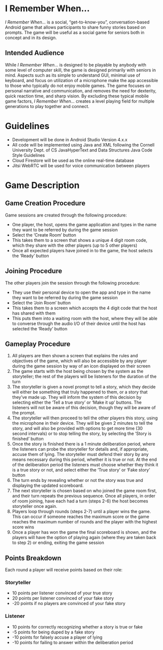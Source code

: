 # I Remember When...

_I Remember When…_ is a social, “get-to-know-you”, conversation-based Android game that allows participants to share funny stories based on prompts. The game will be useful as a social game for seniors both in concept and in its design.

## Intended Audience

While _I Remember When…_ is designed to be playable by anybody with some level of computer skill, the game is designed primarily with seniors in mind. Aspects such as its simple to understand GUI, minimal use of keyboard, and focus on utilization of a microphone make the app accessible to those who typically do not enjoy mobile games. The game focuses on personal narrative and communication, and removes the need for dexterity, quick reaction time, and sharp vision. By excluding these typical mobile game factors, _I Remember When…_ creates a level playing field for multiple generations to play together and connect.

# Guidelines

- Development will be done in Android Studio Version 4.x.x
- All code will be implemented using Java and XML following the Cornell University Dept. of CS JavaHyperText and Data Structures Java Code Style Guidelines
- Cloud Firestore will be used as the online real-time database
- Jitsi WebRTC will be used for voice communication between players

# Game Description

## Game Creation Procedure
Game sessions are created through the following procedure:
- One player, the host, opens the game application and types in the name they want to be referred by during the game session
- Select the ‘Create Room’ button 
- This takes them to a screen that shows a unique 4 digit room code, which they share with the other players (up to 5 other players)
- Once all expected players have joined in to the game, the host selects the ‘Ready’ button

## Joining Procedure
The other players join the session through the following procedure: 
- They use their personal device to open the app and type in the name they want to be referred by during the game session
- Select the ‘Join Room’ button
- This takes them to a screen which accepts the 4 digit code that the host has shared with them
- This puts them into a waiting room with the host, where they will be able to converse through the audio I/O of their device until the host has selected the ‘Ready’ button

## Gameplay Procedure 
1. All players are then shown a screen that explains the rules and objectives of the game, which will also be accessible by any player during the game session by way of an icon displayed on their screen
2. The game starts with the host being chosen by the system as the storyteller; the rest of the players will be listeners for the duration of the turn
3. The storyteller is given a novel prompt to tell a story, which they decide will either be something that truly happened to them, or a story that they’ve made up. They will inform the system of this decision by selecting either the ‘Tell a true story’ or ‘Make it up’ buttons. The listeners will not be aware of this decision, though they will be aware of the prompt. 
4. The storyteller will then proceed to tell the other players this story, using the microphone in their device. They will be given 2 minutes to tell the story, and will also be provided with options to get more time (30 second intervals) or to stop telling the story, by selecting the ‘Story is finished’ button
5. Once the story is finished there is a 1 minute deliberation period, where the listeners can probe the storyteller for details and, if appropriate, accuse them of lying. The storyteller must defend their story by any means necessary during this period, whether it is true or not. At the end of the deliberation period the listeners must choose whether they think it is a true story or not, and select either the ‘True story’ or ‘Fake story’ button
6. The turn ends by revealing whether or not the story was true and displaying the updated scoreboard. 
7. The next storyteller is chosen based on who joined the game room first, and their turn repeats the previous sequence. Once all players, in order of room joining, have each had a turn (steps 2-6) the host becomes storyteller once again. 
8. Players loop through rounds (steps 2-7) until a player wins the game. This can occur if someone reaches the maximum score or the game reaches the maximum number of rounds and the player with the highest score wins
9. Once a player has won the game the final scoreboard is shown, and the players will have the option of playing again (where they are taken back to step 2) or ending, exiting the game session

## Points Breakdown
Each round a player will receive points based on their role:
### Storyteller 
- 10 points per listener convinced of your true story
- 20 points per listener convinced of your fake story
- -20 points if no players are convinced of your fake story

### Listener
- 10 points for correctly recognizing whether a story is true or fake
- -5 points for being duped by a fake story
- -10 points for falsely accuse a player of lying
- -10 points for failing to answer within the deliberation period


